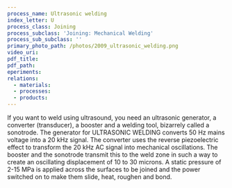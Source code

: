```yaml
---
process_name: Ultrasonic welding
index_letter: U
process_class: Joining
process_subclass: 'Joining: Mechanical Welding'
process_sub_subclass: ''
primary_photo_path: /photos/2009_ultrasonic_welding.png
video_uri:
pdf_title:
pdf_path:
eperiments:
relations:
  - materials:
  - processes:
  - products:
---
```


If you want to weld using ultrasound, you need an ultrasonic generator, a converter (transducer), a booster and a welding tool, bizarrely called a sonotrode. The generator for ULTRASONIC WELDING converts 50 Hz mains voltage into a 20 kHz signal. The converter uses the reverse piezoelectric effect to transform the 20 kHz AC signal into mechanical oscillations. The booster and the sonotrode transmit this to the weld zone in such a way to create an oscillating displacement of 10 to 30 microns. A static pressure of 2-15 MPa is applied across the surfaces to be joined and the power switched on to make them slide, heat, roughen and bond.
